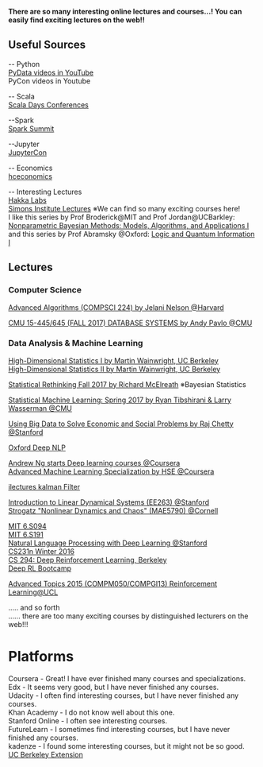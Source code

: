 **There are so many interesting online lectures and courses...! You can easily find exciting lectures on the web!!**

## Useful Sources

-- Python  
[PyData videos in YouTube](https://www.youtube.com/user/PyDataTV)  
PyCon videos in Youtube  

-- Scala  
[Scala Days Conferences](https://www.youtube.com/channel/UCOHg8YCiyMVRRxb3mJT_0Mg)  


--Spark  
[Spark Summit](https://www.youtube.com/user/TheApacheSpark)  

--Jupyter  
[JupyterCon](https://www.youtube.com/playlist?list=PL055Epbe6d5aP6Ru42r7hk68GTSaclYgi&utm_content=buffer51c71&utm_medium=social&utm_source=twitter.com&utm_campaign=buffer)

-- Economics  
[hceconomics](https://www.youtube.com/user/hceconomics)  

-- Interesting Lectures  
[Hakka Labs](https://www.youtube.com/channel/UCAezwIIm1SfsqdmbQI-65pA)  
[Simons Institute Lectures](https://www.youtube.com/channel/UCW1C2xOfXsIzPgjXyuhkw9g) ※We can find so many exciting courses here!  
I like this series by Prof Broderick@MIT and Prof Jordan@UCBarkley: [Nonparametric Bayesian Methods: Models, Algorithms, and Applications I](https://www.youtube.com/watch?v=I7bgrZjoRhM)  and this series by Prof Abramsky @Oxford: [Logic and Quantum Information Ⅰ](https://www.youtube.com/watch?v=EYL7csABBhM)  


## Lectures

### Computer Science

[Advanced Algorithms (COMPSCI 224) by Jelani Nelson @Harvard](https://www.youtube.com/watch?v=0JUN9aDxVmI)  

[CMU 15-445/645 (FALL 2017) DATABASE SYSTEMS by Andy Pavlo @CMU](http://15445.courses.cs.cmu.edu/fall2017/)


### Data Analysis & Machine Learning


[High-Dimensional Statistics I by  Martin Wainwright, UC Berkeley](https://www.youtube.com/watch?v=NobSAUIZOtU)  
[High-Dimensional Statistics Ⅱ  by Martin Wainwright, UC Berkeley](https://www.youtube.com/watch?v=d_-7VzV6jh4)  

[Statistical Rethinking Fall 2017 by Richard McElreath](https://www.youtube.com/watch?v=oy7Ks3YfbDg&list=PLDcUM9US4XdM9_N6XUUFrhghGJ4K25bFc) ※Bayesian Statistics  

[Statistical Machine Learning: Spring 2017 by Ryan Tibshirani & Larry Wasserman @CMU](http://www.stat.cmu.edu/~ryantibs/statml/)

[Using Big Data to Solve Economic and Social Problems by Raj Chetty @Stanford](http://www.equality-of-opportunity.org/bigdatacourse/)  

[Oxford Deep NLP](https://github.com/oxford-cs-deepnlp-2017/lectures/blob/master/README.md?utm_content=buffer4f0aa&utm_medium=social&utm_source=twitter.com&utm_campaign=buffer)

[Andrew Ng starts Deep learning courses @Coursera](https://www.coursera.org/specializations/deep-learning)  
[Advanced Machine Learning Specialization by HSE @Coursera](https://www.coursera.org/specializations/aml)  

[ilectures kalman Filter](http://www.ilectureonline.com/lectures/subject/SPECIAL%20TOPICS/26/190)  

[Introduction to Linear Dynamical Systems (EE263) @Stanford](https://www.youtube.com/watch?v=bf1264iFr-w&list=PL06960BA52D0DB32B)  
[Strogatz "Nonlinear Dynamics and Chaos" (MAE5790) @Cornell](https://www.youtube.com/watch?v=ycJEoqmQvwg&list=PLbN57C5Zdl6j_qJA-pARJnKsmROzPnO9V)  

[MIT 6.S094](https://www.youtube.com/watch?v=1L0TKZQcUtA)  
[MIT 6.S191](https://www.youtube.com/watch?v=IgSuFYamZas)  
[Natural Language Processing with Deep Learning @Stanford](https://www.youtube.com/watch?v=OQQ-W_63UgQ&list=PL3FW7Lu3i5Jsnh1rnUwq_TcylNr7EkRe6)  
[CS231n Winter 2016](https://www.youtube.com/watch?v=g-PvXUjD6qg&list=PLlJy-eBtNFt6EuMxFYRiNRS07MCWN5UIA)  
[CS 294: Deep Reinforcement Learning, Berkeley](http://rll.berkeley.edu/deeprlcourse/)  
[Deep RL Bootcamp](https://sites.google.com/view/deep-rl-bootcamp/lectures)  

[Advanced Topics  2015 (COMPM050/COMPGI13) Reinforcement Learning@UCL](http://www0.cs.ucl.ac.uk/staff/d.silver/web/Teaching.html)  

..... and so forth  
...... there are too many exciting courses by distinguished lecturers on the web!!!  


# Platforms
Coursera - Great! I have ever finished many courses and specializations.  
Edx      - It seems very good, but I have never finished any courses.  
Udacity  - I often find interesting courses, but I have never finished any courses.  
Khan Academy - I do not know well about this one.  
Stanford Online - I often see interesting courses.  
FutureLearn  - I sometimes find interesting courses, but I have never finished any courses.  
kadenze - I found some interesting courses, but it might not be so good.  
[UC Berkeley Extension](http://extension.berkeley.edu/static/online/)  

